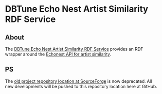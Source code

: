 DBTune Echo Nest Artist Similarity RDF Service
==============================================

About
-----

The [DBTune Echo Nest Artist Similarity RDF Service](http://dbtune.org/artists/echonest/) provides an RDF wrapper around the [Echonest API for artist similarity](http://developer.echonest.com/docs/v4/artist.html#similar).

PS
--

The [old project repository location at SourceForge](http://motools.svn.sourceforge.net/viewvc/motools/echonest-artists/) is now deprecated. All new developments will be pushed to this repository location here at GitHub.
